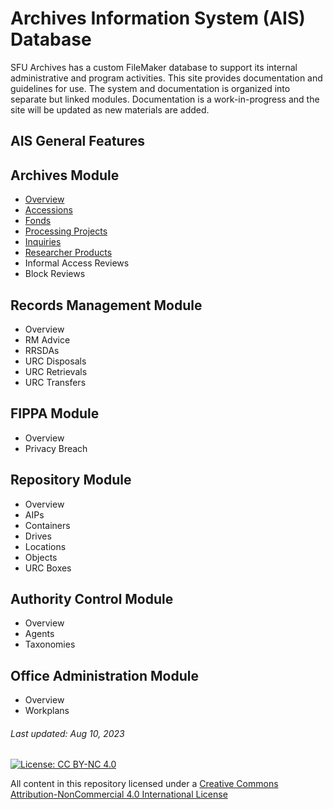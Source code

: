 # Archives Information System (AIS) Database
SFU Archives has a custom FileMaker database to support its internal administrative and program activities. This site provides documentation and guidelines for use. The system and documentation is organized into separate but linked modules. Documentation is a work-in-progress and the site will be updated as new materials are added.

## AIS General Features

## Archives Module
- [Overview](archives-module/overview.md)
- [Accessions](archives-module/accession/overview.md)
- [Fonds](archives-module/fonds/overview.md)
- [Processing Projects](archives-module/processing-project/overview.md)
- [Inquiries](archives-module/inquiries/overview.md)
- [Researcher Products](archives-module/research-product/overview.md)
- Informal Access Reviews
- Block Reviews

## Records Management Module
- Overview
- RM Advice
- RRSDAs
- URC Disposals
- URC Retrievals
- URC Transfers

## FIPPA Module
- Overview
- Privacy Breach

## Repository Module
- Overview
- AIPs
- Containers
- Drives
- Locations
- Objects
- URC Boxes

## Authority Control Module
- Overview
- Agents
- Taxonomies

## Office Administration Module
- Overview
- Workplans

###### Last updated: Aug 10, 2023

[![License: CC BY-NC 4.0](https://img.shields.io/badge/License-CC%20BY--NC%204.0-lightgrey.svg)](https://creativecommons.org/licenses/by-nc/4.0/)

All content in this repository licensed under a [Creative Commons Attribution-NonCommercial 4.0 International License](https://creativecommons.org/licenses/by-nc/4.0/)
